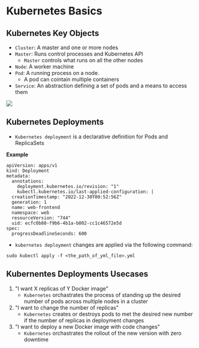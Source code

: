 # Kubernetes Basics

## Kubernetes Key Objects

- `Cluster`: A master and one or more nodes
- `Master`: Runs control processes and Kubernetes API
    - `Master` controls what runs on all the other nodes
- `Node`: A worker machine
- `Pod`: A running process on a node. 
    - A pod can cointain multiple containers
- `Service`: An abstraction defining a set of pods and a means to access them


<img src="https://user-images.githubusercontent.com/6856382/225928944-64b8386e-b1ec-4441-bcaf-255ff0bf23f3.png">

## Kubernetes Deployments

- `Kubernetes deployment` is a declarative definition for Pods and ReplicaSets

**Example**
```
apiVersion: apps/v1
kind: Deployment
metadata:
  annotations:
    deployment.kubernetes.io/revision: "1"
    kubectl.kubernetes.io/last-applied-configuration: |
  creationTimestamp: "2022-12-30T00:52:56Z"
  generation: 1
  name: web-frontend
  namespace: web
  resourceVersion: "744"
  uid: ecfc0b80-f9b6-4b1a-b002-cc1c46572e5d
spec:
  progressDeadlineSeconds: 600
```

- `kubernetes deployment` changes are applied via the following command:

```
sudo kubectl apply -f <the_path_of_yml_file>.yml
```

## Kubernentes Deployments Usecases

1. "I want X replicas of Y Docker image"
    - `Kubernetes` orchastrates the process of standing up the desired number of pods across multiple nodes in a cluster
2. "I want to change the number of replicas"
    - `Kubernetes` creates or destroys pods to met the desired new number if the number of replicas in deployment changes
3. "I want to deploy a new Docker image with code changes"
    - `Kubernetes` orchastrates the rollout of the new version with zero downtime

#